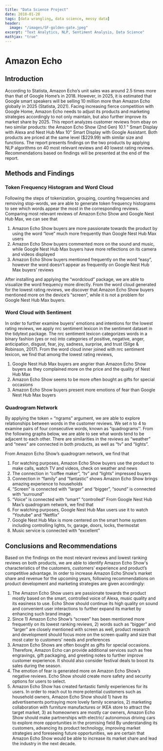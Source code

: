 ```yaml
---
title: "Data Science Project"
date: 2018-01-28
tags: [data wrangling, data science, messy data]
header:
  image: "/images/SF-golden-gate.jpeg"
excerpt: "Text Analytics, NLP, Sentiment Analysis, Data Science"
mathjax: "true"
---
```


# Amazon Echo

## Introduction

According to Statista, Amazon Echo’s unit sales was around 2.5 times more than that of Google
Home’s in 2018. However, in 2025, it is estimated that Google smart speakers will be selling 10
million more than Amazon Echo globally in 2025 (Statista, 2021). Facing increasing fierce
competition with Google Home, Amazon Echo needs to adjust its products and marketing
strategies accordingly to not only maintain, but also further improve its market share by 2025.
This report analyzes customer reviews from ebay on two similar products: the Amazon Echo
Show (2nd Gen) 10.1 " Smart Display with Alexa and Nest Hub Max 10" Smart Display with
Google Assistant. Both products are priced at the same level ($229.99) with similar size and
functions. The report presents findings on the two products by applying NLP algorithms on 40
most relevant reviews and 40 lowest rating reviews. Recommendations based on findings will
be presented at the end of the report.

## Methods and Findings
### Token Frequency Histogram and Word Cloud
Following the steps of tokenization, grouping, counting frequencies and removing stop-words,
we are able to generate token frequency histograms to see which words appear the most in the
corresponding reviews. Comparing most relevant reviews of Amazon Echo Show and Google
Nest Hub Max, we can see that
1. Amazon Echo Show buyers are more passionate towards the product by using the word
“love” much more frequently than Google Nest Hub Max users
2. Amazon Echo Show buyers commented more on the sound and music, while Google
Nest Hub Max buyers have more reflections on its camera and videos displayed
3. Amazon Echo Show buyers mentioned frequently on the word “easy”, however the word
doesn’t appear as frequently on Google Nest Hub Max buyers’ reviews

After installing and applying the “wordcloud” package, we are able to visualize the word
frequency more directly. From the word cloud generated for the lowest rating reviews, we
discover that Amazon Echo Show buyers mentioned more on the device’s “screen”, while it is
not a problem for Google Nest Hub Max buyers.

### Word Cloud with Sentiment
In order to further examine buyers’ emotions and intentions for the lowest rating reviews, we
apply nrc sentiment lexicon in the sentiment dataset in the tidytext package. The nrc sentiment
lexicon categorizes words in a binary fashion (yes or no) into categories of positive, negative,
anger, anticipation, disgust, fear, joy, sadness, surprise, and trust (Silge & Robinson, 2017).
From the word cloud inner joined with nrc sentiment lexicon, we find that among the lowest
rating reviews,
1. Google Nest Hub Max buyers are angrier than Amazon Echo Show buyers as they
complained more on the price and the quality of Nest Hub Max
2. Amazon Echo Show seems to be more often bought as gifts for special occasions
3. Amazon Echo Show buyers present more emotions of fear than Google Nest Hub Max
buyers

### Quadrogram Network
By applying the token = “ngrams” argument, we are able to explore relationships between words
in the customer reviews. We set n to 4 to examine pairs of four consecutive words, known as
“quadrograms''. From the following graphs below, we are able to see what words tend to be
adjacent to each other. There are similarities in the reviews as “weather” and “news” are
connected in both products, as well as “tv” and “lights”.

From Amazon Echo Show’s quadrogram network, we find that
1. For watching purposes, Amazon Echo Show buyers use the product to make calls,
watch TV and videos, check on weather and news
2. The connection in “coffee maker”, “tv” and “lights” impressed buyers
3. Connection in “family” and “fantastic” shows Amazon Echo Show brings amazing
experience to households
4. “Screen” is connected with “larger” and “bigger”, “sound” is connected with “surround”
5. “Voice” is connected with “smart” “controlled”
From Google Nest Hub Max’s quadrogram network, we find that
6. For watching purposes, Google Nest Hub Max users use it to watch “Youtube” and
“Netflix”
7. Google Nest Hub Max is more centered on the smart home system including controlling
lights, tv, garage, doors, locks, thermostat
8. Music service is connected with “excellent”

## Conclusions and Recommendations
Based on the findings on the most relevant reviews and lowest ranking reviews on both
products, we are able to identify Amazon Echo Show's characteristics of the customers,
customers’ experience and product’s competitive advantage. In order to increase Amazon Echo
Show’s market share and revenue for the upcoming years, following recommendations on
product development and marketing strategies are given accordingly:
1. The Amazon Echo Show users are passionate towards the product mostly based on the
smart, controlled voice of Alexa, music quality and its easiness to use. Echo Show
should continue its high quality on sound and convenient user interactions to further
expand its market by enhancing such brand image.
2. Since 1) Amazon Echo Show’s “screen” has been mentioned more frequently on its
lowest ranking reviews, 2) words such as “bigger” and “larger” are closely mentioned
with screen as well, product research and development should focus more on the screen
quality and size that most cater to customers’ needs and preferences
3. Amazon Echo Shows are often bought as gifts for special occasions. Therefore, Amazon
Echo can provide additional services such as free engravings, gift packaging, and
greeting notes to further improve customer experience. It should also consider festival
deals to boost its sales during the season.
4. The emotion of fear is generated more on Amazon Echo Show’s negative reviews. Echo
Show should create more safety and security options for users to select.
5. Amazon Echo Show has created fantastic family experiences for its users. In order to
reach out to more potential customers such as household owners, Amazon Echo Show
should 1) have its advertisements portraying more lovely family scenarios, 2) marketing
collaboration with furniture manufactures or IKEA store to attract the target market, 3) as
homeowners are mostly car owners, Amazon Echo Show should make partnerships with
electric/ autonomous driving cars to explore more opportunities in the promising field
By understanding its customers, advancing its product technology, improving market strategies
and foreseeing future opportunities, we are certain that Amazon Echo Show would be able to
increase its market share and lead the industry in the next decade.



